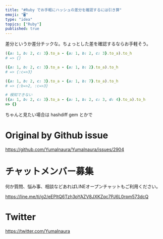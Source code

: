 ```yaml
---
title: "#Ruby でお手軽にハッシュの差分を確認するには引き算"
emoji: "🖥"
type: "idea"
topics: ["Ruby"]
published: true
---
```


差分というか差分チックな。ちょっとした差を確認するならお手軽そう。


```rb
({a: 1, b: 2, c: 3}.to_a - {a: 1, b: 2, c: 3}.to_a).to_h
# => {}

({a: 1, b: 2, c: 3}.to_a - {a: 1, b: 2}.to_a).to_h
# => {:c=>3}

({a: 1, b: 2, c: 3}.to_a - {a: 1, b: 7}.to_a).to_h
# => {:b=>2, :c=>3}

# 検知できない
({a: 1, b: 2, c: 3}.to_a - {a: 1, b: 2, c: 3, d: 4}.to_a).to_h
=> {}
```

ちゃんと見たい場合は hashdiff gem とかで

# Original by Github issue

https://github.com/YumaInaura/YumaInaura/issues/2904








<!-- Update From Qiita API -->

# チャットメンバー募集


何か質問、悩み事、相談などあればLINEオープンチャットもご利用ください。

https://line.me/ti/g2/eEPltQ6Tzh3pYAZV8JXKZqc7PJ6L0rpm573dcQ





# Twitter


https://twitter.com/YumaInaura


<!-- Update From Qiita API -->


